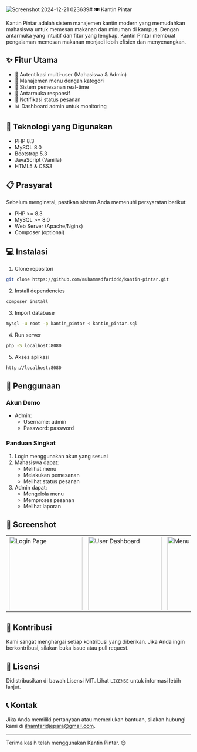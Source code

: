 ![Screenshot 2024-12-21 023639](https://github.com/user-attachments/assets/ae550c37-ba89-4cca-8fc9-a88bdc248a3c)# 🍽️ Kantin Pintar

Kantin Pintar adalah sistem manajemen kantin modern yang memudahkan mahasiswa untuk memesan makanan dan minuman di kampus. Dengan antarmuka yang intuitif dan fitur yang lengkap, Kantin Pintar membuat pengalaman memesan makanan menjadi lebih efisien dan menyenangkan.

## ✨ Fitur Utama

- 🔐 Autentikasi multi-user (Mahasiswa & Admin)
- 🍳 Manajemen menu dengan kategori
- 🛒 Sistem pemesanan real-time
- 📱 Antarmuka responsif
- 🔔 Notifikasi status pesanan
- 📊 Dashboard admin untuk monitoring

## 🚀 Teknologi yang Digunakan

- PHP 8.3
- MySQL 8.0
- Bootstrap 5.3
- JavaScript (Vanilla)
- HTML5 & CSS3

## 📋 Prasyarat

Sebelum menginstal, pastikan sistem Anda memenuhi persyaratan berikut:

- PHP >= 8.3
- MySQL >= 8.0
- Web Server (Apache/Nginx)
- Composer (optional)

## 💻 Instalasi

1. Clone repositori

```bash
git clone https://github.com/muhammadfariddd/kantin-pintar.git
```

2. Install dependencies

```bash
composer install
```

3. Import database

```bash
mysql -u root -p kantin_pintar < kantin_pintar.sql
```

4. Run server

```bash
php -S localhost:8080
```

5. Akses aplikasi

```bash
http://localhost:8080
```

## 🎯 Penggunaan

### Akun Demo

- Admin:
  - Username: admin
  - Password: password

### Panduan Singkat

1. Login menggunakan akun yang sesuai
2. Mahasiswa dapat:
   - Melihat menu
   - Melakukan pemesanan
   - Melihat status pesanan
3. Admin dapat:
   - Mengelola menu
   - Memproses pesanan
   - Melihat laporan

## 📸 Screenshot

<table>
  <tr>
    <td><img src="![Screenshot 2024-12-20 191128](https://github.com/user-attachments/assets/4245c9f7-f9a2-479a-9166-348e309312ad)
" alt="Login Page" width="200"/></td>
    <td><img src="
![Screenshot 2024-12-21 023545](https://github.com/user-attachments/assets/24bdcc22-677a-4471-ad6b-fb9b8be8282e)" alt="User Dashboard" width="200"/></td> 
    <td><img src="![Screenshot 2024-12-21 024405](https://github.com/user-attachments/assets/dc47f7c4-4680-493a-ac94-a00902277c64)" alt="Menu Page" width="200"/></td> 
    <td><img src="![Screenshot 2024-12-21 023639](https://github.com/user-attachments/assets/20388f4f-bb61-405a-a5ff-aa8d0136a859)
" alt="Admin Dashboard" width="200"/></td>
  </tr>
</table>

## 🤝 Kontribusi

Kami sangat menghargai setiap kontribusi yang diberikan. Jika Anda ingin berkontribusi, silakan buka issue atau pull request.


## 📝 Lisensi

Didistribusikan di bawah Lisensi MIT. Lihat `LICENSE` untuk informasi lebih lanjut.

## 📞 Kontak

Jika Anda memiliki pertanyaan atau memerlukan bantuan, silakan hubungi kami di [ilhamfaridjepara@gmail.com](mailto:ilhamfaridjepara@gmail.com).

---

Terima kasih telah menggunakan Kantin Pintar. 😊
